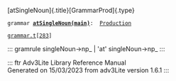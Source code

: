 [atSingleNoun]{.title}[GrammarProd]{.type}

`grammar `**[`atSingleNoun(main)`](../object/atSingleNoun(main).html)**` :   `[`Production`](../object/Production.html)

[`grammar.t`](../file/grammar.t.html)`[`[`283`](../source/grammar.t.html#283)`]`

::: gramrule
singleNoun-\>np\_ \| \'at\' singleNoun-\>np\_
:::

::: ftr
Adv3Lite Library Reference Manual\
Generated on 15/03/2023 from adv3Lite version 1.6.1
:::
